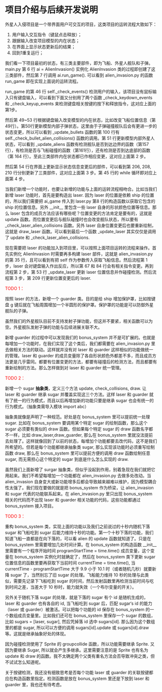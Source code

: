 # 项目介绍与后续开发说明

外星人入侵项目是一个带界面用户可交互的项目，这类项目的运转流程大致如下：

1. 用户输入交互指令（键鼠点击释放）；
2. 跟据输入改变项目模型的内在状态；
3. 在界面上显示状态更新后的结果；
4. 回到1重复运行；

我们看一下项目最初的状态，有三类主要部件，即为飞船、外星人舰队和子弹。main.py 第 6 行 ai = AlienInvasion()  实例化 AlienInvasion 类的过程即创建了这三类部件，然后第 7 行调用   ai.run_game(). 可以看到 alien_invasion.py 的函数 run_game 即在实现上面说的运转流程。

run_game  的第 46 行 self._check_events() 检测用户的输入，该项目没有鼠标输入只有键盘输入，可以看到下面又分别用了两个函数 _check_keydown_events 和 _check_keyup_events 来检测键盘相关按键的按下和释放指令，这对应上面的第1步。

然后第 49~53 行根据键盘输入改变模型的内在状态，比如改变飞船位置信息（第49行）。第50行更新模型内部子弹状态，这里由于子弹碰撞舰队后会有更进一步的状态变更，所以可以看到 _update_bullets 函数的第 100 行有 self.\_check_bullet_alien_collisions() 函数的调用。第 51 行更新模型内部外星人状态，可以看到 _update_aliens 函数有检测舰队是否到达边界的函数（第157行），有检测是否与飞船碰撞的函数（第161行），还有检测是否到达底部的函数（第 164 行）。至此三类部件内在状态都已作相应变更，这对应上面第 2 步。

然后第 54 行在界面上更新显示状态信息变更后的部件，可以看到第 206, 208, 210 行分别更新了三类部件，这对应上面第 3 步。第 45 行的 while 循环即对应上面第 4 步。



当我们新增一个功能时，也要让新增的功能与上面的运转流程相吻合。比如当我们新增 laser 功能时，首先是要构造出 laser. 因为 laser 的位置是依赖 ship 的位置的，所以我们需要把 ai_game 传入到 laser.py 第8 行的构造函数以获取它包含的 ship 的位置信息。另外 \_\_init\_\_  里包含一些 laser 自身的形状颜色位置等信息。那么 laser 包含的成员方法应该有哪些呢？位置变更的方法肯定是要有的，这就是 update 函数。而位置变更后与舰队碰撞时也会改变舰队状态，所以要有 _check_laser_alien_collisions 函数。另外 laser 自身位置变更后也要重新绘制，这就是 draw_laser 函数。可以看到最后一个函数 _update_laser 其实仅仅是调用了 update 和 _check_laser_alien_collisions.

现在需要把 laser 的功能加入到项目里，可以按照上面项目运转的流程来操作。首先实例化 AlienInvasion 时需要再多构建 laser 部件，这就是 alien_invasion.py 的第 35 行，且可以看到有把 self 作为参数传入获取飞船信息。然后流程第 1 步，laser 会对键盘输入作出反应，所以第 67 和 84 行会有相关指令变更。再到流程第 2 步，第 53 行 _update_laser 更新 laser 位置信息并作碰撞检测。然后流程第 3 步，第 209 行更新位置变更后的 laser.



 <font color=red>TODO 1：</font>

按照 laser 的方法，新增一个 guarder 类。目的是给 ship 增加保护罩，比如按键盘 g 键后就在飞船周围增加一个半圆形的保护罩。保护罩的功能是可以防御外星舰队的子弹。

虽然我们的外星舰队目前不支持发射子弹功能，但这并不要紧，相关函数可以为空。外星舰队发射子弹的功能与后续进展关联不大。



新增 guarder 的过程中可以发现我们的 bonus_system 并不是可扩展的。也就是每增加一个功能时，在我们实现了这个类后，我们都需要在 alien_invasion.py 里去做相关方法的联动。这样就并没有对 laser 和 guarder 这样相似的功能做统一的管理。laser 和 guarder 的成员变量除了各自形状颜色外都差不多，而且成员方法更是几乎雷同。都要有位置变更的方法，都要有碰撞后的检测方法，而且都要有重新绘制的方法。那么怎样做到对 laser 和 guarder 统一管理。



 <font color=red>TODO 2：</font>

新增一个 sugar **抽象类**，定义三个方法 update, check_collisions, draw. 让 laser 和 guarder 继承 sugar 并覆盖实现这三个方法。这样 laser 和 guarder 就有了统一的行为模式，而且以后再增加新的功能只要是继承 sugar 也会有统一的行为模式。（抽象类需导入模块 import abc）

抽象类就像是声明了一种规范。好处是在 bonus_system 里可以提前统一处理 sugar. 比如在 bonus_system 要调用某个特定 sugar 的绘制函数，那么这个 sugar 必须要有类似的 draw 函数。但如果每个特定 sugar 的 draw 函数名字都不一样，比如 draw_laser,draw_guarder, 那么在 bonus_system 里就没法提前去处理了。这样就像回到了以前的状态，每增加个功能都要去改代码，这不是我们所希望的。但若是每个功能都继承抽象类 sugar, 那么实现该功能时必须重写绘制函数 draw, 那么在 bonus_system 里可以提前方便的调用 draw 函数绘制任意 sugar, 而无需担心这个特定的 sugar 到底是什么怎么实现的 draw.

虽然我们上面新增了 surgar 抽象类，但似乎没起到作用，别着急现在我们就把它用起来。我们不希望每增加一个功能都在 alien_invasion.py 去做多处改动。当 alien_invasion 自身变大或新功能增多后都会导致越来越难以维护，因为模型耦合性太强了。我们现在要做的就是把 bonus_system 作为桥梁，让 alien_invasion 和 sugar 代表的功能联系起来。在 alien_invasion.py 里只出现 bonus_system 相关的代码而不出现 laser 和 guarder 相关功能的代码，这些功能都通过 bonus_system 接入项目。



 <font color=red>TODO 3：</font>

重构 bonus_system 类，实现上面的功能以及我们之前说过的十秒内随机下落 sugar 和飞船吃到 sugar 后能力维持十秒的功能。第一个十秒下落的功能，我们知道飞船一直都是在向下落的，可以看 alien 的 update 函数就知道了。只是在 bonus_system 里需要增加几处时间计算。在 bonus_system 的构造函数 \_\_init\_\_  里需要有一个程序开始时间 programStartTime = time.time() 成员变量，这个变量在 bonus_system 实例化时就确定了，然后在 bonus_system 类下更新 sugar 位置信息的函数里要再获取下当前时间 currentTime = time.time(), 当 currentTime - programStartTime 大于 9.9 小于 10.1 时（或者随机几秒）就要新降 sugar 了，当然别忘了旧 sugar 的处理。飞船能力维持 10 秒的处理与此类似，需要先记录下飞船吃到 sugar 的时间，然后发射函数里再检测当前时间与吃到时间之差，当差大于 10 秒时，能力就失效（一个布尔变量的开关）。

另外关于随机下落 sugar 的处理，就是下落的 sugar 有个 id 是随机生成的，laser 和 guarder 也有各自的 id, 当飞船吃到 sugar 后，匹配 sugar‘s id 的能力（laser 或 guarder）被激活。可以把每个功能的 id 保存在 bonus_system 的一个数组成员变量里。比如我们还可在 bonus_system 里保存一个 sugar 的数组，比如 sugars = [laser, sugar], 然后凭掉落 id 选中 sugars[id]. 那么因为这个数组里的都是 sugar, 所以可以方便的调用 sugars[id].update 或 sugars[id].draw 等。这就是继承抽象好处的体现。

因为碰撞检测使用了 Sprite 的 groupcollide 函数，所以功能需要继承 Sprite. 又因为要继承 Sugar, 所以就会产生多继承。这里需要注意的是 Sprite 也有名为 update 和 draw 的函数。我不太确定两个父类有重名方法会否导致冲突之类，但不试试怎么知道呢。

关于按键检测，我还没有细致思考是否每个功能 laser 或 guarder 的关联按键都应在构造函数里指定。检测函数是放在 bonus_system 里还是下放到 laser 和 guarder 里，我也还有待考虑。

